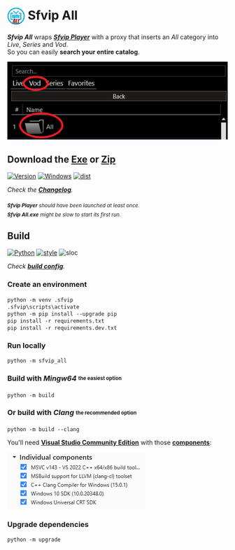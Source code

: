 # <img src="ressources/Sfvip%20All.png" width="40" align="center"> Sfvip All
***Sfvip All*** wraps ***[Sfvip Player](https://serbianforum-org.translate.goog/threads/sf-vip-plejer.878393/?_x_tr_sl=sr&_x_tr_tl=en)*** with a proxy that inserts an _All_ category into _Live_, _Series_ and _Vod_.  
So you can easily **search your entire catalog**.

<img src="ressources/all.png">

## Download the [**Exe**](https://github.com/sebdelsol/sfvip-all/raw/master/build/1.1.6/Sfvip%20All.exe) or [**Zip**](https://github.com/sebdelsol/sfvip-all/raw/master/build/1.1.6/Sfvip%20All.zip)
[![Version](https://img.shields.io/badge/Version-1.1.6-informational)](https://github.com/sebdelsol/sfvip-all/raw/master/build/1.1.6/Sfvip%20All.exe)
[![Windows](https://img.shields.io/badge/Windows-x64-white)](https://www.microsoft.com/windows/)
[![dist](https://img.shields.io/badge/Dist-Nuitka-fbdf79)](https://nuitka.net/)

_Check the [**Changelog**](build/changelog.md)._

<sub>_**Sfvip Player** should have been launched at least once._</sub>  
<sub>_**Sfvip All.exe** might be slow to start its first run._</sub>
## Build
[![Python](https://img.shields.io/badge/Python-3.11-fbdf79)](https://www.python.org/downloads/release/python-3113/)
[![style](https://img.shields.io/badge/Style-Black-000000)](https://github.com/psf/black)
![sloc](https://img.shields.io/badge/Loc-1092-informational)

_Check [**build config**](build_config.py)._
### Create an environment
```console
python -m venv .sfvip
.sfvip\scripts\activate
python -m pip install --upgrade pip
pip install -r requirements.txt
pip install -r requirements.dev.txt
```
### Run locally
```console
python -m sfvip_all
```
### Build with ***Mingw64*** <sub><sup>the easiest option</sup></sub>
```console
python -m build
```
### Or build with ***Clang*** <sub><sup>the recommended option</sup></sub>
```console
python -m build --clang
```
You'll need [**Visual Studio Community Edition**](https://www.visualstudio.com/en-us/downloads/download-visual-studio-vs.aspx) with those [**components**](ressources/.vsconfig):

<img src="ressources/VS.png">

### Upgrade dependencies
```console
python -m upgrade
```
